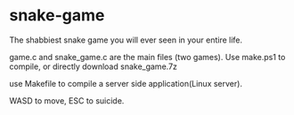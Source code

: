 # snake-game
The shabbiest snake game you will ever seen in your entire life. 


game.c and snake_game.c are the main files (two games). Use make.ps1 to compile, or directly download snake_game.7z


use Makefile to compile a server side application(Linux server).


WASD to move, ESC to suicide. 
